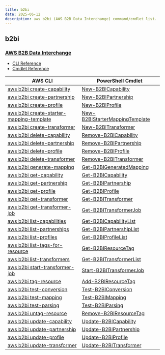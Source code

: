 ```yaml
---
title: b2bi
date: 2025-06-12
description: aws b2bi (AWS B2B Data Interchange) command/cmdlet list.
---
```


## b2bi

### [AWS B2B Data Interchange](https://aws.amazon.com/b2b-data-interchange/)

* [CLI Reference](https://awscli.amazonaws.com/v2/documentation/api/latest/reference/b2bi/index.html)
* [Cmdlet Reference](https://docs.aws.amazon.com/powershell/latest/reference/items/B2bi_cmdlets.html)

|AWS CLI|PowerShell Cmdlet|
|----|----|
|[aws b2bi create-capability](https://awscli.amazonaws.com/v2/documentation/api/latest/reference/b2bi/create-capability.html)|[New-B2BICapability](https://docs.aws.amazon.com/powershell/latest/reference/items/New-B2BICapability.html)|
|[aws b2bi create-partnership](https://awscli.amazonaws.com/v2/documentation/api/latest/reference/b2bi/create-partnership.html)|[New-B2BIPartnership](https://docs.aws.amazon.com/powershell/latest/reference/items/New-B2BIPartnership.html)|
|[aws b2bi create-profile](https://awscli.amazonaws.com/v2/documentation/api/latest/reference/b2bi/create-profile.html)|[New-B2BIProfile](https://docs.aws.amazon.com/powershell/latest/reference/items/New-B2BIProfile.html)|
|[aws b2bi create-starter-mapping-template](https://awscli.amazonaws.com/v2/documentation/api/latest/reference/b2bi/create-starter-mapping-template.html)|[New-B2BIStarterMappingTemplate](https://docs.aws.amazon.com/powershell/latest/reference/items/New-B2BIStarterMappingTemplate.html)|
|[aws b2bi create-transformer](https://awscli.amazonaws.com/v2/documentation/api/latest/reference/b2bi/create-transformer.html)|[New-B2BITransformer](https://docs.aws.amazon.com/powershell/latest/reference/items/New-B2BITransformer.html)|
|[aws b2bi delete-capability](https://awscli.amazonaws.com/v2/documentation/api/latest/reference/b2bi/delete-capability.html)|[Remove-B2BICapability](https://docs.aws.amazon.com/powershell/latest/reference/items/Remove-B2BICapability.html)|
|[aws b2bi delete-partnership](https://awscli.amazonaws.com/v2/documentation/api/latest/reference/b2bi/delete-partnership.html)|[Remove-B2BIPartnership](https://docs.aws.amazon.com/powershell/latest/reference/items/Remove-B2BIPartnership.html)|
|[aws b2bi delete-profile](https://awscli.amazonaws.com/v2/documentation/api/latest/reference/b2bi/delete-profile.html)|[Remove-B2BIProfile](https://docs.aws.amazon.com/powershell/latest/reference/items/Remove-B2BIProfile.html)|
|[aws b2bi delete-transformer](https://awscli.amazonaws.com/v2/documentation/api/latest/reference/b2bi/delete-transformer.html)|[Remove-B2BITransformer](https://docs.aws.amazon.com/powershell/latest/reference/items/Remove-B2BITransformer.html)|
|[aws b2bi generate-mapping](https://awscli.amazonaws.com/v2/documentation/api/latest/reference/b2bi/generate-mapping.html)|[Get-B2BIGeneratedMapping](https://docs.aws.amazon.com/powershell/latest/reference/items/Get-B2BIGeneratedMapping.html)|
|[aws b2bi get-capability](https://awscli.amazonaws.com/v2/documentation/api/latest/reference/b2bi/get-capability.html)|[Get-B2BICapability](https://docs.aws.amazon.com/powershell/latest/reference/items/Get-B2BICapability.html)|
|[aws b2bi get-partnership](https://awscli.amazonaws.com/v2/documentation/api/latest/reference/b2bi/get-partnership.html)|[Get-B2BIPartnership](https://docs.aws.amazon.com/powershell/latest/reference/items/Get-B2BIPartnership.html)|
|[aws b2bi get-profile](https://awscli.amazonaws.com/v2/documentation/api/latest/reference/b2bi/get-profile.html)|[Get-B2BIProfile](https://docs.aws.amazon.com/powershell/latest/reference/items/Get-B2BIProfile.html)|
|[aws b2bi get-transformer](https://awscli.amazonaws.com/v2/documentation/api/latest/reference/b2bi/get-transformer.html)|[Get-B2BITransformer](https://docs.aws.amazon.com/powershell/latest/reference/items/Get-B2BITransformer.html)|
|[aws b2bi get-transformer-job](https://awscli.amazonaws.com/v2/documentation/api/latest/reference/b2bi/get-transformer-job.html)|[Get-B2BITransformerJob](https://docs.aws.amazon.com/powershell/latest/reference/items/Get-B2BITransformerJob.html)|
|[aws b2bi list-capabilities](https://awscli.amazonaws.com/v2/documentation/api/latest/reference/b2bi/list-capabilities.html)|[Get-B2BICapabilityList](https://docs.aws.amazon.com/powershell/latest/reference/items/Get-B2BICapabilityList.html)|
|[aws b2bi list-partnerships](https://awscli.amazonaws.com/v2/documentation/api/latest/reference/b2bi/list-partnerships.html)|[Get-B2BIPartnershipList](https://docs.aws.amazon.com/powershell/latest/reference/items/Get-B2BIPartnershipList.html)|
|[aws b2bi list-profiles](https://awscli.amazonaws.com/v2/documentation/api/latest/reference/b2bi/list-profiles.html)|[Get-B2BIProfileList](https://docs.aws.amazon.com/powershell/latest/reference/items/Get-B2BIProfileList.html)|
|[aws b2bi list-tags-for-resource](https://awscli.amazonaws.com/v2/documentation/api/latest/reference/b2bi/list-tags-for-resource.html)|[Get-B2BIResourceTag](https://docs.aws.amazon.com/powershell/latest/reference/items/Get-B2BIResourceTag.html)|
|[aws b2bi list-transformers](https://awscli.amazonaws.com/v2/documentation/api/latest/reference/b2bi/list-transformers.html)|[Get-B2BITransformerList](https://docs.aws.amazon.com/powershell/latest/reference/items/Get-B2BITransformerList.html)|
|[aws b2bi start-transformer-job](https://awscli.amazonaws.com/v2/documentation/api/latest/reference/b2bi/start-transformer-job.html)|[Start-B2BITransformerJob](https://docs.aws.amazon.com/powershell/latest/reference/items/Start-B2BITransformerJob.html)|
|[aws b2bi tag-resource](https://awscli.amazonaws.com/v2/documentation/api/latest/reference/b2bi/tag-resource.html)|[Add-B2BIResourceTag](https://docs.aws.amazon.com/powershell/latest/reference/items/Add-B2BIResourceTag.html)|
|[aws b2bi test-conversion](https://awscli.amazonaws.com/v2/documentation/api/latest/reference/b2bi/test-conversion.html)|[Test-B2BIConversion](https://docs.aws.amazon.com/powershell/latest/reference/items/Test-B2BIConversion.html)|
|[aws b2bi test-mapping](https://awscli.amazonaws.com/v2/documentation/api/latest/reference/b2bi/test-mapping.html)|[Test-B2BIMapping](https://docs.aws.amazon.com/powershell/latest/reference/items/Test-B2BIMapping.html)|
|[aws b2bi test-parsing](https://awscli.amazonaws.com/v2/documentation/api/latest/reference/b2bi/test-parsing.html)|[Test-B2BIParsing](https://docs.aws.amazon.com/powershell/latest/reference/items/Test-B2BIParsing.html)|
|[aws b2bi untag-resource](https://awscli.amazonaws.com/v2/documentation/api/latest/reference/b2bi/untag-resource.html)|[Remove-B2BIResourceTag](https://docs.aws.amazon.com/powershell/latest/reference/items/Remove-B2BIResourceTag.html)|
|[aws b2bi update-capability](https://awscli.amazonaws.com/v2/documentation/api/latest/reference/b2bi/update-capability.html)|[Update-B2BICapability](https://docs.aws.amazon.com/powershell/latest/reference/items/Update-B2BICapability.html)|
|[aws b2bi update-partnership](https://awscli.amazonaws.com/v2/documentation/api/latest/reference/b2bi/update-partnership.html)|[Update-B2BIPartnership](https://docs.aws.amazon.com/powershell/latest/reference/items/Update-B2BIPartnership.html)|
|[aws b2bi update-profile](https://awscli.amazonaws.com/v2/documentation/api/latest/reference/b2bi/update-profile.html)|[Update-B2BIProfile](https://docs.aws.amazon.com/powershell/latest/reference/items/Update-B2BIProfile.html)|
|[aws b2bi update-transformer](https://awscli.amazonaws.com/v2/documentation/api/latest/reference/b2bi/update-transformer.html)|[Update-B2BITransformer](https://docs.aws.amazon.com/powershell/latest/reference/items/Update-B2BITransformer.html)|

